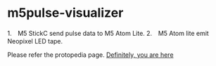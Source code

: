 # m5pulse-visualizer
1.　M5 StickC send pulse data to M5 Atom Lite.
2.　M5 Atom lite emit Neopixel LED tape.

Please refer the protopedia page.
[Definitely, you are here ](https://protopedia.net/prototype/3158 "Definitely, you are here ")
